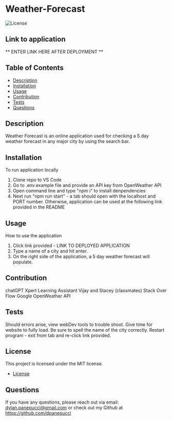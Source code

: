 
# Weather-Forecast

![License](https://img.shields.io/badge/license-MIT-blue.svg)

## Link to application
** ENTER LINK HERE AFTER DEPLOYMENT **

## Table of Contents
- [Description](#description)
- [Installation](#installation)
- [Usage](#usage)
- [Contribution](#contribution)
- [Tests](#tests)
- [Questions](#questions)

## Description
Weather Forecast is an online application used for checking a 5 day weather forecast in any major city by using the search bar.

## Installation
To run application locally
1. Clone repo to VS Code
2. Go to .env.example file and provide an API key from OpenWeather API
3. Open command line and type "npm i" to install denpendencies
4. Next run "npm run start" - a tab should open with the localhost and PORT number.
Otherwise, application can be used at the following link provided in the README
 

## Usage
How to use the application
1. Click link provided - LINK TO DEPLOYED APPLICATION
2. Type a name of a city and hit enter.
3. On the right side of the application, a 5 day weather forecast will populate.

## Contribution
chatGPT
Xpert Learning Assistant
Vijay and Stacey (classmates)
Stack Over Flow
Google
OpenWeather API

## Tests
Should errors arise, view webDev tools to trouble shoot.
Give time for website to fully load.
Be sure to spell the name of the city correctly.
Restart program - exit from tab and re-click link provided.

## License
This project is licensed under the MIT license. 
* [License](https://opensource.org/licenses/MIT)

## Questions
If you have any questions, please reach out via email: dylan.panepucci@gmail.com or check out my Github at https://github.com/dpanepucci